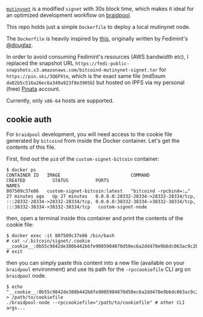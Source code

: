 [`mutinynet`](https://mutinynet.com/) is a modified `signet` with 30s block time, which makes it ideal for an optimized development workflow on [braidpool](https://github.com/braidpool/braidpool).

This repo holds just a simple `Dockerfile` to deploy a local mutinynet node.

The `Dockerfile` is heavily inspired by [this](https://github.com/fedimint/fedimint/blob/a71267934a5ec2f0df28686fa21362386e762ca0/docker/mutinynet-bitcoind-docker/Dockerfile), originally written by Fedimint's [@douglaz](https://github.com/douglaz).

In order to avoid consuming Fedimint's resources (AWS bandwidth etc), I replaced the snapshot URL `https://fedi-public-snapshots.s3.amazonaws.com/bitcoind-mutinynet-signet.tar` for `https://pin.ski/3Q6PXte`, which is the exact same file (md5sum `da82b5c516a26ec6a349a923f8e3905b`) but hosted on IPFS via my personal (free) [Pinata](https://pinata.cloud) account.

Currently, only `x86-64` hosts are supported.

## cookie auth

For `braidpool` development, you will need access to the cookie file generated by `bitcoind` from inside the Docker container. Let's get the contents of this file.

First, find out the `pid` of the `custom-signet-bitcoin` container:
```
$ docker ps
CONTAINER ID   IMAGE                          COMMAND                  CREATED          STATUS          PORTS                                                                                                                                          NAMES
807509c37e86   custom-signet-bitcoin:latest   "bitcoind -rpcbind=:…"   27 minutes ago   Up 27 minutes   0.0.0.0:28332-28334->28332-28334/tcp, :::28332-28334->28332-28334/tcp, 0.0.0.0:38332-38334->38332-38334/tcp, :::38332-38334->38332-38334/tcp   custom-signet-node
```

then, open a terminal inside this container and print the contents of the cookie file:
```
$ docker exec -it 807509c37e86 /bin/bash
# cat ~/.bitcoin/signet/.cookie
__cookie__:0b55c9842de380b442b6fe9005904870d50ec6a2dd470e9b6dc063ac9c2b6919
# exit
```

then you can simply paste this content into a new file (available on your `braidpool` environment) and use its path for the `-rpccookiefile` CLI arg on `braidpool` node.

```
$ echo "__cookie__:0b55c9842de380b442b6fe9005904870d50ec6a2dd470e9b6dc063ac9c2b6919" > /path/to/cookiefile
./braidpool-node --rpccookiefile="/path/to/cookiefile" # other CLI args...
```
